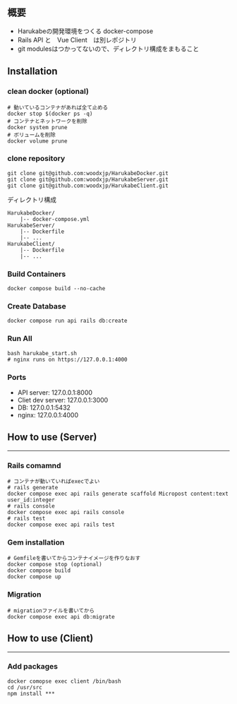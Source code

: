 ## 概要

- Harukabeの開発環境をつくる docker-compose
- Rails API と　Vue Client　は別レポジトリ
- git modulesはつかってないので、ディレクトリ構成をまもること

## Installation

### clean docker (optional)

```
# 動いているコンテナがあれば全て止める
docker stop $(docker ps -q)
# コンテナとネットワークを削除
docker system prune
# ボリュームを削除
docker volume prune
```

### clone repository

```
git clone git@github.com:woodxjp/HarukabeDocker.git
git clone git@github.com:woodxjp/HarukabeServer.git
git clone git@github.com:woodxjp/HarukabeClient.git
```

ディレクトリ構成

```
HarukabeDocker/
    |-- docker-compose.yml
HarukabeServer/
    |-- Dockerfile
    |-- ...
HarukabeClient/
    |-- Dockerfile
    |-- ...
```

### Build Containers

```
docker compose build --no-cache
```

### Create Database

```
docker compose run api rails db:create
```

### Run All

```
bash harukabe_start.sh
# nginx runs on https://127.0.0.1:4000
```

### Ports
- API server: 127.0.0.1:8000
- Cliet dev server: 127.0.0.1:3000
- DB: 127.0.0.1:5432
- nginx: 127.0.0.1:4000



## How to use (Server)

--------

### Rails comamnd
```shell
# コンテナが動いていればexecでよい　
# rails generate
docker compose exec api rails generate scaffold Micropost content:text user_id:integer
# rails console
docker compose exec api rails console
# rails test
docker compose exec api rails test

```

### Gem installation
```shell
# Gemfileを書いてからコンテナイメージを作りなおす
docker compose stop (optional)
docker compose build
docker compose up
```

### Migration
```shell
# migrationファイルを書いてから
docker compose exec api db:migrate
```

## How to use (Client)

---

### Add packages
```shell
docker comopse exec client /bin/bash
cd /usr/src
npm install ***
```
